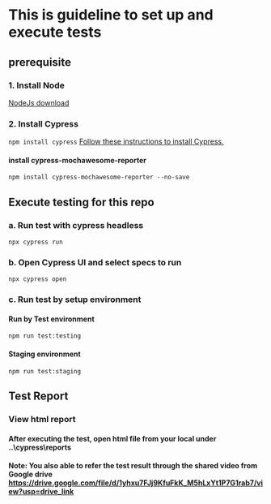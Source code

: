 # This is guideline to set up and execute tests
## prerequisite

### 1. Install Node

[NodeJs download](https://nodejs.org/en/download/)

### 2. Install Cypress

```npm install cypress```
[Follow these instructions to install Cypress.](https://docs.cypress.io/guides/getting-started/installing-cypress)

#### install cypress-mochawesome-reporter
```npm install cypress-mochawesome-reporter --no-save```

## Execute testing for this repo

### a. Run test with cypress headless
```npx cypress run```
### b. Open Cypress UI and select specs to run
```npx cypress open```
### c. Run test by setup environment
#### Run by Test environment
```npm run test:testing```
#### Staging environment
```npm run test:staging```


## Test Report
### View html report
#### After executing the test, open html file from your local under ..\cypress\reports
#### Note: You also able to refer the test result through the shared video from Google drive https://drive.google.com/file/d/1yhxu7FJj9KfuFkK_M5hLxYt1P7G1rab7/view?usp=drive_link 



